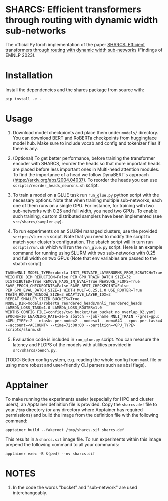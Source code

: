 # SHARCS: Efficient transformers through routing with dynamic width sub-networks
The official PyTorch implementation of the paper [SHARCS: Efficient transformers through routing with dynamic width sub-networks](https://arxiv.org/abs/2310.12126) (Findings of EMNLP 2023).

# Installation
Install the dependencies and the sharcs package from source with:
```
pip install -e .
```


# Usage
1. Download model checkpionts and place them under `models/` directory. You can download BERT and RoBERTa checkpoints from huggingface model hub. Make sure to include vocab and config and tokenizer files if there is any.

2. (Optional) To get better performance, before training the transformer encoder with SHARCS, reorder the heads so that more important heads are placed before less important ones in Multi-head attention modules. To find the importance of a head we follow DynaBERT's approach (https://arxiv.org/abs/2004.04037). To reorder the heads you can use `scripts/reorder_heads_neurons.sh` script.

3. To train a model on a GLUE task run `run_glue.py` python script with the necessary options. Note that when training multiple sub-networks, each one of them runs on a single GPU. For instance, for training with two sub-networks with 0.25 and full width, you need two GPUs. To enable such training, custom distributed samplers have been implemented (see `src/sharcs/sampler.py`).

4. To run experiments on an SLURM managed clusters, use the provided `scripts/slurm.sh` script. Note that you need to modify the script to match your cluster's configuration. The sbatch script will in turn run `scripts/run.sh` which will run the `run_glue.py` script. Here is an example command for running using SLURM with two sub-networks with 0.25 and full width on two GPUs (Note that env variables are passed to the sbatch script):
```
TASK=MNLI MODEL_TYPE=roberta INIT_PRIVATE_LAYERNORMS_FROM_SCRATCH=True WEIGHTED_DIM_REDUCTION=False PER_GPU_TRAIN_BATCH_SIZE=32 DISTRIBUTED=True REMOVE_PADS_IN_EVAL=True MEASURE_FLOPS=True SAVE_EPOCH_CHECKPOINTS=False SAVE_BEST_CHECKPOINT=False PER_GPU_EVAL_BATCH_SIZE=1 WIDTH_MULT=0.25,1.0 USE_ROUTER=True TRAIN_ROUTER_WINDOW_SIZE=3 ADAPTIVE_LAYER_IDX=3 REPEAT_SMALLER_SIZED_BUCKETS=True MODEL_DIR=models/roberta_reordered_heads/mnli_reordered_heads LAMBDA_LOSS_TASK=1.0 LAMBDA_LOSS_ROUTER=1.0 WIDTHS_CONFIG_FILE=configs/two_bucket/two_bucket_no_overlap_02.yaml EPOCHS=10 LEARNING_RATE=2e-5 sbatch --job-name MNLI_TRAIN --gres=gpu:<GPU_TYPE>:2 --ntasks-per-node=2 --nodes=1 --mem=64G --cpus-per-task=4 --account=<ACCOUNT> --time=72:00:00 --partition=<GPU_TYPE> scripts/slurm.sh
```

5. Evaluation code is included in `run_glue.py` script. You can measure the latency and FLOPS of the models with utilities provided in `src/sharcs/bench.py`.

(TODO: Better config system, e.g. reading the whole config from `yaml` file or using more robust and user-friendly CLI parsers such as absl flags).

# Apptainer
To make running the experiments easier (especially for HPC and cluster users), an Apptainer definition file is provided. Copy the `sharcs.def` file to your `/tmp` directory (or any directory where Apptainer has required permissions) and build the image from the definition file with the following command:
```
apptainer build --fakeroot /tmp/sharcs.sif sharcs.def
```

This results in a `sharcs.sif` image file. To run experiments within this image prepend the following command to all your commands:
```
apptainer exec -B $(pwd) --nv sharcs.sif
```


# NOTES
1. In the code the words "bucket" and "sub-network" are used interchangeably.